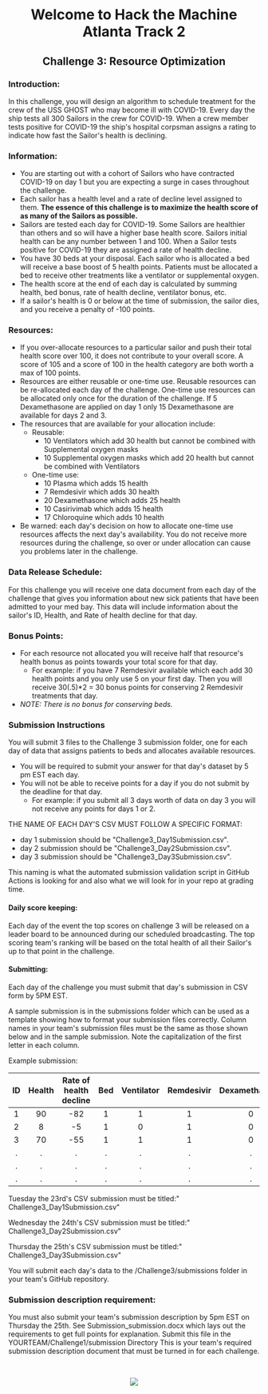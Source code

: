 <center>
  <h1>Welcome to Hack the Machine Atlanta Track 2</h1>
  <h2>Challenge 3: Resource Optimization</h3>
</center>

<h3> Introduction: </h3>

In this challenge, you will design an algorithm to schedule treatment for the crew of the USS GHOST who may become ill with COVID-19. Every day the ship tests all 300 Sailors in the crew for COVID-19. When a crew member tests positive for COVID-19 the ship's hospital corpsman assigns a rating to indicate how fast the Sailor's health is declining. 

<h3> Information: </h3>

*	You are starting out with a cohort of Sailors who have contracted COVID-19 on day 1 but you are expecting a surge in cases throughout the challenge. 
*	Each sailor has a health level and a rate of decline level assigned to them. __The essence of this challenge is to maximize the health score of as many of the Sailors as possible.__
*	Sailors are tested each day for COVID-19. Some Sailors are healthier than others and so will have a higher base health score.  Sailors initial health can be any number between 1 and 100.  When a Sailor tests positive for COVID-19 they are assigned a rate of health decline. 
*	You have 30 beds at your disposal. Each sailor who is allocated a bed will receive a base boost of 5 health points. Patients must be allocated a bed to receive other treatments like a ventilator or supplemental oxygen. 
*	The health score at the end of each day is calculated by summing health, bed bonus, rate of health decline, ventilator bonus, etc. 
*	If a sailor's health is 0 or below at the time of submission, the sailor dies, and you receive a penalty of -100 points. 

<h3> Resources: </h3>

*	If you over-allocate resources to a particular sailor and push their total health score over 100, it does not contribute to your overall score. A score of 105 and a score of 100 in the health category are both worth a max of 100 points.
*	Resources are either reusable or one-time use.  Reusable resources can be re-allocated each day of the challenge.  One-time use resources can be allocated only once for the duration of the challenge.  If 5 Dexamethasone are applied on day 1 only 15 Dexamethasone are available for days 2 and 3.
*	The resources that are available for your allocation include:
    * Reusable: 
      * 10 Ventilators which add 30 health but cannot be combined with Supplemental oxygen masks 
      * 10 Supplemental oxygen masks which add 20 health but cannot be combined with Ventilators 
    * One-time use: 
	    * 10 Plasma which adds 15 health
	    * 7 Remdesivir which adds 30 health
	    * 20 Dexamethasone which adds 25 health
	    * 10 Casirivimab which adds 15 health
	    * 17 Chloroquine which adds 10 health
*	Be warned: each day's decision on how to allocate one-time use resources affects the next day's availability. You do not receive more resources during the challenge, so over or under allocation can cause you problems later in the challenge.


<h3> Data Release Schedule: </h3>

For this challenge you will receive one data document from each day of the challenge that gives you information about new sick patients that have been admitted to your med bay. This data will include information about the sailor's ID, Health, and Rate of health decline for that day.

<h3> Bonus Points:</h3>

*	For each resource not allocated you will receive half that resource's health bonus as points towards your total score for that day. 
    * For example: if you have 7 Remdesivir available which each add 30 health points and you only use 5 on your first day. Then you will receive 30(.5)*2 = 30 bonus points for conserving 2 Remdesivir treatments that day.  
*	_NOTE: There is no bonus for conserving beds._

<h3> Submission Instructions</h3>

You will submit 3 files to the Challenge 3 submission folder, one for each day of data that assigns patients to beds and allocates available resources. 

*	You will be required to submit your answer for that day's dataset by 5 pm EST each day. 
*	You will not be able to receive points for a day if you do not submit by the deadline for that day. 
    * For example: if you submit all 3 days worth of data on day 3 you will not receive any points for days 1 or 2. 

THE NAME OF EACH DAY'S CSV MUST FOLLOW A SPECIFIC FORMAT: 
* day 1 submission should be "Challenge3_Day1Submission.csv". 
* day 2 submission should be "Challenge3_Day2Submission.csv". 
* day 3 submission should be "Challenge3_Day3Submission.csv". 

This naming is what the automated submission validation script in GitHub Actions is looking for and also what we will look for in your repo at grading time.

  <h4> Daily score keeping: </h4>
  
  Each day of the event the top scores on challenge 3 will be released on a leader board to be announced during our scheduled broadcasting. The top scoring team's ranking will be based on the total health of all their Sailor's up to that point in the challenge.
  
  <h4>  Submitting:</h4>
  
  Each day of the challenge you must submit that day's submission in CSV form by 5PM EST.

A sample submission is in the submissions folder which can be used as a template showing how to format your submission files correctly.  Column names in your team's submission files must be the same as those shown below and in the sample submission.  Note the capitalization of the first letter in each column.

Example submission: 


| ID | Health | Rate of health decline | Bed | Ventilator | Remdesivir | Dexamethasone | Plasma | Casirivimab | Supplemental oxygen | Chloroquine | Total |
|:------------:|:------:|:----------------------:|:----:|:----------:|:------:|:----------:|:-------------:|:--------:|:------------:|:--------:|:-----:|
| 1 | 90 | -82 | 1 | 1 | 1 | 0 | 1 | 0 | 0 | 0 | 88 |
| 2 | 8  | -5  | 1 | 0 | 1 | 0 | 1 | 0 | 1 | 0 | 73 |
| 3 | 70 | -55 | 1 | 1 | 1 | 0 | 1 | 0 | 0 | 0 | 95 |
| . |  . | .   | . | . | . | . | . | . | . | . | . |
| . |  . | .   | . | . | . | . | . | . | . | . | . |
| . |  . | .   | . | . | . | . | . | . | . | . | . |


Tuesday the 23rd's CSV submission must be titled:" Challenge3_Day1Submission.csv"

Wednesday the 24th's CSV submission must be titled:" Challenge3_Day2Submission.csv"

Thursday the 25th's CSV submission must be titled:" Challenge3_Day3Submission.csv"

You will submit each day's data to the /Challenge3/submissions folder in your team's GitHub repository.


  <h3>  Submission description requirement:</h3>

You must also submit your team's submission description by 5pm EST on Thursday the 25th. See Submission_submission.docx which lays out the requirements to get full points for explanation. 
Submit this file in the YOURTEAM/Challenge1/submission Directory
This is your team's required submission description document that must be turned in for each challenge. 

<br>
  <p align="center">
    <img src="https://github.com/TRACK2-DATA-SCIENCE-2021/template-repo/blob/main/.github/images/Challenge3_image1.png" />
  </p>
</br>
